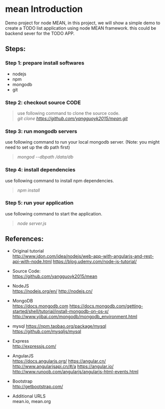 # mean Introduction
Demo project for node MEAN, in this project, we will show a simple demo to create a TODO list application using node MEAN framework. this could be backend sever for the TODO APP.

## Steps:
### Step 1: prepare install softwares
> 
- nodejs
- npm
- mongodb
- git

### Step 2: checkout source CODE
> use following command to clone the source code.  
*git clone https://github.com/yangguoyk2015/mean.git*

### Step 3: run mongodb servers
use following command to run your local mongodb server. (Note: you might need to set up the db path first)
> *mongod --dbpath /data/db*  


### Step 4: install dependencies
use following command to install npm dependencies.
> *npm install*

### Step 5: run your application
use following command to start the application.
> *node server.js*



## References:
- Original tutorial  
http://www.jdon.com/idea/nodejs/web-app-with-angularjs-and-rest-api-with-node.html
https://blog.udemy.com/node-js-tutorial/
- Source Code:  
https://github.com/yangguoyk2015/mean
- NodeJS  
https://nodejs.org/en/
http://nodejs.cn/
- MongoDB  
https://docs.mongodb.com
https://docs.mongodb.com/getting-started/shell/tutorial/install-mongodb-on-os-x/
http://www.yiibai.com/mongodb/mongodb_environment.html
- mysql
https://npm.taobao.org/package/mysql
https://github.com/mysqljs/mysql
- Express  
http://expressjs.com/
- AngularJS  
https://docs.angularjs.org/
https://angular.cn/
http://www.angularjsapi.cn/#/a
https://angular.io/
http://www.runoob.com/angularjs/angularjs-html-events.html
- Bootstrap  
http://getbootstrap.com/

- Additional URLS  
mean.io, mean.org
